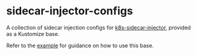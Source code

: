 # sidecar-injector-configs

A collection of sidecar injection configs for
[k8s-sidecar-injector](https://github.com/utilitywarehouse/k8s-sidecar-injector),
provided as a Kustomize base.

Refer to the [example](example/) for guidance on how to use this base.
